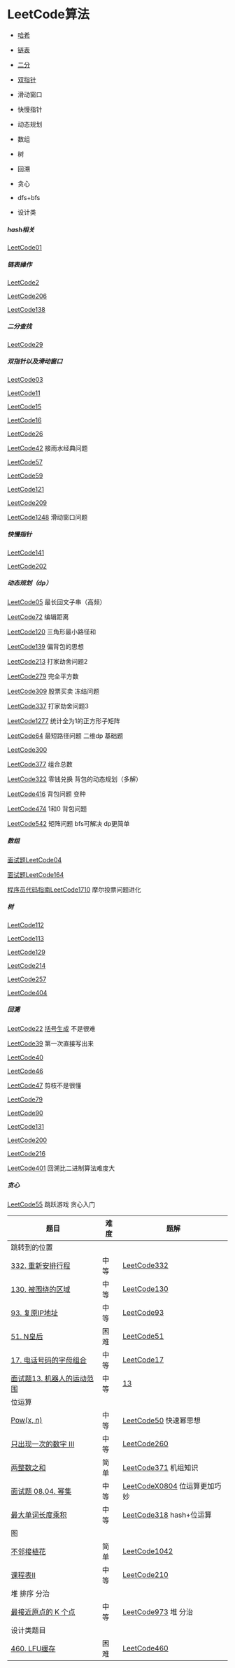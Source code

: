 # LeetCode算法

- [哈希](#哈希)

- [链表](#链表)

- [二分](#二分)

- [双指针](双指针)

- 滑动窗口

- 快慢指针

- 动态规划

- 数组

- 树

- 回溯

- 贪心

- dfs+bfs

- 设计类

  

##### hash相关

[LeetCode01](./LeetCode每日一题/LeetCode01.md)

##### 链表操作

[LeetCode2](./LeetCode每日一题/LeetCode02.md)

[LeetCode206](./LeetCode每日一题/LeetCode206.md)

[LeetCode138](./LeetCode每日一题/LeetCode138.md)

##### 二分查找

[LeetCode29](./LeetCode每日一题/LeetCode29.md)



##### 双指针以及滑动窗口

[LeetCode03](./LeetCode每日一题/LeetCode03.md)

[LeetCode11](./LeetCode每日一题/LeetCode11.md)

[LeetCode15](./LeetCode每日一题/LeetCode15.md)

[LeetCode16](./LeetCode每日一题/LeetCode16.md)

[LeetCode26](./LeetCode每日一题/LeetCode26.md)

[LeetCode42](./LeetCode每日一题/LeetCode42.md) 接雨水经典问题 

[LeetCode57](./LeetCode每日一题/LeetCode57.md)

[LeetCode59](./LeetCode每日一题/LeetCode59.md)

[LeetCode121](./LeetCode每日一题/LeetCode121.md)

[LeetCode209](./LeetCode每日一题/LeetCode209.md)

[LeetCode1248](./LeetCode每日一题/LeetCode1248.md) 滑动窗口问题 



##### 快慢指针

[LeetCode141](./LeetCode每日一题/LeetCode141.md)

[LeetCode202](./LeetCode每日一题/LeetCode202.md)



#####  动态规划（dp）

[LeetCode05](./LeetCode每日一题/LeetCode05.md)   最长回文子串（高频）

[LeetCode72](./LeetCode每日一题/LeetCode72.md)   编辑距离

[LeetCode120](./LeetCode每日一题/LeetCode120.md)   三角形最小路径和

[LeetCode139](./LeetCode每日一题/LeetCode139.md)   偏背包的思想 

[LeetCode213](./LeetCode每日一题/LeetCode213.md) 打家劫舍问题2 

[LeetCode279](./LeetCode每日一题/LeetCode279.md)   完全平方数

[LeetCode309](./LeetCode每日一题/LeetCode309.md)   股票买卖 冻结问题

[LeetCode337](./LeetCode每日一题/LeetCode337.md)   打家劫舍问题3

[LeetCode1277](./LeetCode每日一题/LeetCode1277.md)   统计全为1的正方形子矩阵

[LeetCode64](./LeetCode每日一题/LeetCode64.md)   最短路径问题 二维dp 基础题

[LeetCode300](./LeetCode每日一题/LeetCode300.md)

[LeetCode377](./LeetCode每日一题/LeetCode377.md) 组合总数 

[LeetCode322](./LeetCode每日一题/LeetCode322.md) 零钱兑换  背包的动态规划（多解）

[LeetCode416](./LeetCode每日一题/LeetCode416.md) 背包问题 变种 

[LeetCode474](./LeetCode每日一题/LeetCode474.md)  1和0  背包问题 

[LeetCode542](./LeetCode每日一题/LeetCode542.md)  矩阵问题 bfs可解决 dp更简单



##### 数组

[面试题LeetCode04](./LeetCode每日一题/LeetCodeX04.md)

[面试题LeetCode164](./LeetCode每日一题/LeetCode164.md)

[程序员代码指南LeetCode1710](./LeetCode每日一题/LeetCodeX1710.md)   摩尔投票问题进化



##### 树

[LeetCode112](./LeetCode每日一题/LeetCode112.md)

[LeetCode113](./LeetCode每日一题/LeetCode113.md)

[LeetCode129](./LeetCode每日一题/LeetCode129.md)

[LeetCode214](./LeetCode每日一题/LeetCode214.md)

[LeetCode257](./LeetCode每日一题/LeetCode257.md)

[LeetCode404](./LeetCode每日一题/LeetCode404.md)



##### 回溯

[LeetCode22](./LeetCode每日一题/LeetCode22.md) [括号生成](https://leetcode-cn.com/problems/generate-parentheses/) 不是很难

[LeetCode39](./LeetCode每日一题/LeetCode39.md) 第一次直接写出来

[LeetCode40](./LeetCode每日一题/LeetCode40.md)

[LeetCode46](./LeetCode每日一题/LeetCode46.md)

[LeetCode47](./LeetCode每日一题/LeetCode47.md) 剪枝不是很懂

[LeetCode79](./LeetCode每日一题/LeetCode79.md) 

[LeetCode90](./LeetCode每日一题/LeetCode90.md) 

[LeetCode131](./LeetCode每日一题/LeetCode131.md)

[LeetCode200](./LeetCode每日一题/LeetCode200.md)

[LeetCode216](./LeetCode每日一题/LeetCode216.md)

[LeetCode401](./LeetCode每日一题/LeetCode401.md) 回溯比二进制算法难度大



##### 贪心

[LeetCode55](./LeetCode每日一题/LeetCode55.md) 跳跃游戏 贪心入门





| 题目                                                         | 难度 | 题解                                                         |
| ------------------------------------------------------------ | ---- | ------------------------------------------------------------ |
| <span id = "jump">跳转到的位置</span>                        |      |                                                              |
| [332. 重新安排行程](https://leetcode-cn.com/problems/reconstruct-itinerary/) | 中等 | [LeetCode332](../LeetCode每日一题/LeetCode332.md)   |
| [130. 被围绕的区域](https://leetcode-cn.com/problems/surrounded-regions/) | 中等 | [LeetCode130](./LeetCode每日一题/LeetCode130.md)    |
| [93. 复原IP地址](https://leetcode-cn.com/problems/restore-ip-addresses/) | 中等 | [LeetCode93](./LeetCode每日一题/LeetCode93.md)      |
| [51. N皇后](https://leetcode-cn.com/problems/n-queens/)      | 困难 | [LeetCode51](./LeetCode每日一题/LeetCode51.md)      |
| [17. 电话号码的字母组合](https://leetcode-cn.com/problems/letter-combinations-of-a-phone-number/) | 中等 | [LeetCode17](./LeetCode每日一题/LeetCode17.md)      |
| [面试题13. 机器人的运动范围](https://leetcode-cn.com/problems/ji-qi-ren-de-yun-dong-fan-wei-lcof/) | 中等 | [13](./剑指offer/13.md)                             |
| 位运算                                                       |      |                                                              |
| [Pow(x, n)](https://leetcode-cn.com/problems/powx-n/)        | 中等 | [LeetCode50](./LeetCode每日一题/LeetCode50.md) 快速幂思想 |
| [只出现一次的数字 III](https://leetcode-cn.com/problems/single-number-iii/) | 中等 | [LeetCode260](./LeetCode每日一题/LeetCode260.md)    |
| [两整数之和](https://leetcode-cn.com/problems/sum-of-two-integers/) | 简单 | [LeetCode371](./LeetCode每日一题/LeetCode371.md) 机组知识 |
| [面试题 08.04. 幂集](https://leetcode-cn.com/problems/power-set-lcci/) | 中等 | [LeetCodeX0804](./LeetCode每日一题/LeetCodeX0804.md) 位运算更加巧妙 |
| [最大单词长度乘积](https://leetcode-cn.com/problems/maximum-product-of-word-lengths/) | 中等 | [LeetCode318](./LeetCode每日一题/LeetCode318.md) hash+位运算 |
| 图                                                       |      |                                                              |
| [不邻接植花](https://leetcode-cn.com/problems/flower-planting-with-no-adjacent/) | 简单 | [LeetCode1042](./LeetCode每日一题/LeetCode1042.md) |
| [课程表II](https://leetcode-cn.com/problems/course-schedule-ii/) | 中等 | [LeetCode210](./LeetCode每日一题/LeetCode210.md)   |
| 堆 排序 分治                                                       |      |                                                              |
| [最接近原点的 K 个点](https://leetcode-cn.com/problems/k-closest-points-to-origin/) | 中等 | [LeetCode973](./LeetCode每日一题/LeetCode973.md) 堆 分治 |
| 设计类题目                                                       |      |                                                              |
| [460. LFU缓存](https://leetcode-cn.com/problems/lfu-cache/) |困难|[LeetCode460](./LeetCode每日一题/LeetCode460.md)|




